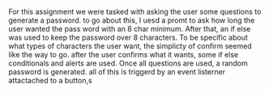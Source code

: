 For this assignment we were tasked with asking the user some questions to generate a password. 
to go about this, I uesd a promt to ask how long the user wanted the pass word with an 8 char minimum. 
After that, an if else was used to keep the password over 8 characters.
To be specific about what types of characters the user want, the simplicty of confirm seemed like the way to go.
after the user confirms what it wants, some if else conditionals and alerts are used.
Once all questions are used, a random password is generated.
all of this is triggerd by an event listerner attactached to a button,s
